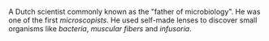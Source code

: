 A Dutch scientist commonly known as the "father of microbiology". He was one of
the first *microscopists*. He used self-made lenses to discover small organisms
like *bacteria*, *muscular fibers* and *infusoria*.
